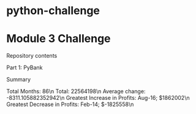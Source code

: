 # python-challenge
# Module 3 Challenge

Repository contents

Part 1: PyBank

Summary

Total Months: 86\n
Total: 22564198\n
Average change: -8311.105882352942\n
Greatest Increase in Profits: Aug-16;  $1862002\n
Greatest Decrease in Profits: Feb-14;  $-1825558\n


